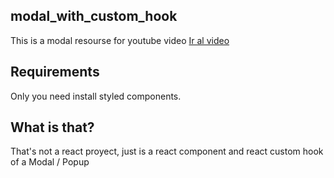 ## modal_with_custom_hook

This is a modal resourse for youtube video
[Ir al video](https://youtu.be/q2Y9mbTqwgA) 

## Requirements
Only you need install styled components.

## What is that?
That's not a react proyect, just is a react component and react custom hook of a Modal / Popup

